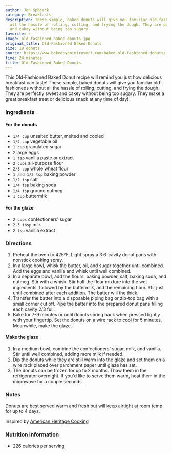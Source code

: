 ```yaml
---
author: Jen Spbjack
category: Breakfasts
description: These simple, baked donuts will give you familiar old-fashioneds without
  all the hassle of rolling, cutting, and frying the dough. They are perfectly sweet
  and cakey without being too sugary.
favorite: ✓
image: old_fashioned_baked_donuts.jpg
original_title: Old-Fashioned Baked Donuts
size: 18 donuts
source: https://www.bakedbyanintrovert.com/baked-old-fashioned-donuts/
time: 24 minutes
title: Old-Fashioned Baked Donuts
---
```

This Old-Fashioned Baked Donut recipe will remind you just how delicious breakfast can taste! These simple, baked donuts will give you familiar old-fashioneds without all the hassle of rolling, cutting, and frying the dough. They are perfectly sweet and cakey without being too sugary. They make a great breakfast treat or delicious snack at any time of day!

### Ingredients

#### For the donuts

* `1/4 cup` unsalted butter, melted and cooled
* `1/4 cup` vegetable oil
* `1 cup` granulated sugar
* `2` large eggs
* `1 tsp` vanilla paste or extract
* `2 cups` all-purpose flour
* `2/3 cup` whole wheat flour
* `1 and 1/2 tsp` baking powder
* `1/2 tsp` salt
* `1/4 tsp` baking soda
* `1/4 tsp` ground nutmeg
* `1 cup` buttermilk

#### For the glaze

* `2 cups` confectioners' sugar
* `2-3 tbsp` milk
* `2 tsp` vanilla extract

### Directions

1. Preheat the oven to 425°F. Light spray a 3 6-cavity donut pans with nonstick cooking spray.
2. In a large bowl, whisk the butter, oil, and sugar together until combined. Add the eggs and vanilla and whisk until well combined.
3. In a separate bowl, add the flours, baking powder, salt, baking soda, and nutmeg. Stir with a whisk. Stir half the flour mixture into the wet ingredients, followed by the buttermilk, and the remaining flour. Stir just until combined after each addition. The batter will the thick.
4. Transfer the batter into a disposable piping bag or zip-top bag with a small corner cut off. Pipe the batter into the prepared donut pans filling each cavity 2/3 full.
5. Bake for 7-9 minutes or until donuts spring back when pressed lightly with your fingertip. Set the donuts on a wire rack to cool for 5 minutes. Meanwhile, make the glaze.

#### Make the glaze

1. In a medium bowl, combine the confectioners' sugar, milk, and vanilla. Stir until well combined, adding more milk if needed.
2. Dip the donuts while they are still warm into the glaze and set them on a wire rack placed over parchment paper until glaze has set.
3. The donuts can be frozen for up to 2 months. Thaw them in the refrigerator overnight. If you'd like to serve them warm, heat them in the microwave for a couple seconds.

### Notes

Donuts are best served warm and fresh but will keep airtight at room temp for up to 4 days.

Inspired by [American Heritage Cooking](http://americanheritagecooking.com/2016/02/old-fashioned-sour-cream-cake-donuts/)

### Nutrition Information

* 226 calories per serving